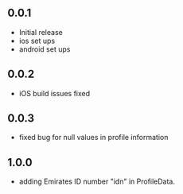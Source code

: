## 0.0.1

- Initial release
- ios set ups
-  android set ups
## 0.0.2
- iOS build issues fixed

## 0.0.3
- fixed bug for null values in profile information

## 1.0.0
- adding Emirates ID number "idn" in ProfileData.